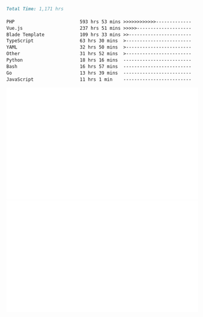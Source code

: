 <!--START_SECTION:waka-->

```markdown
Total Time: 1,171 hrs

PHP                        593 hrs 53 mins >>>>>>>>>>>>-------------   49.37 %
Vue.js                     237 hrs 51 mins >>>>>--------------------   19.77 %
Blade Template             109 hrs 33 mins >>-----------------------   09.11 %
TypeScript                 63 hrs 30 mins  >------------------------   05.28 %
YAML                       32 hrs 50 mins  >------------------------   02.73 %
Other                      31 hrs 52 mins  >------------------------   02.65 %
Python                     18 hrs 16 mins  -------------------------   01.52 %
Bash                       16 hrs 57 mins  -------------------------   01.41 %
Go                         13 hrs 39 mins  -------------------------   01.13 %
JavaScript                 11 hrs 1 min    -------------------------   00.92 %
```

<!--END_SECTION:waka-->
<p align="center">
    <img src="https://raw.githubusercontent.com/rjp2525/rjp2525/output/generated/overview.svg">
    <img src="https://raw.githubusercontent.com/rjp2525/rjp2525/output/generated/languages.svg">
</p>
